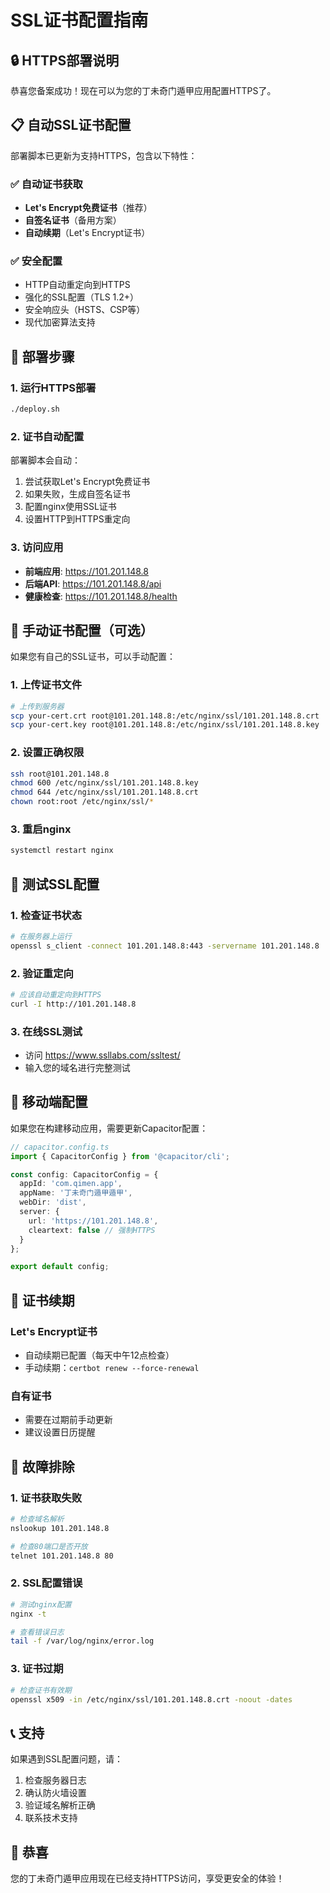 # SSL证书配置指南

## 🔒 HTTPS部署说明

恭喜您备案成功！现在可以为您的丁未奇门遁甲应用配置HTTPS了。

## 📋 自动SSL证书配置

部署脚本已更新为支持HTTPS，包含以下特性：

### ✅ 自动证书获取
- **Let's Encrypt免费证书**（推荐）
- **自签名证书**（备用方案）
- **自动续期**（Let's Encrypt证书）

### ✅ 安全配置
- HTTP自动重定向到HTTPS
- 强化的SSL配置（TLS 1.2+）
- 安全响应头（HSTS、CSP等）
- 现代加密算法支持

## 🚀 部署步骤

### 1. 运行HTTPS部署
```bash
./deploy.sh
```

### 2. 证书自动配置
部署脚本会自动：
1. 尝试获取Let's Encrypt免费证书
2. 如果失败，生成自签名证书
3. 配置nginx使用SSL证书
4. 设置HTTP到HTTPS重定向

### 3. 访问应用
- **前端应用**: https://101.201.148.8
- **后端API**: https://101.201.148.8/api
- **健康检查**: https://101.201.148.8/health

## 🔧 手动证书配置（可选）

如果您有自己的SSL证书，可以手动配置：

### 1. 上传证书文件
```bash
# 上传到服务器
scp your-cert.crt root@101.201.148.8:/etc/nginx/ssl/101.201.148.8.crt
scp your-cert.key root@101.201.148.8:/etc/nginx/ssl/101.201.148.8.key
```

### 2. 设置正确权限
```bash
ssh root@101.201.148.8
chmod 600 /etc/nginx/ssl/101.201.148.8.key
chmod 644 /etc/nginx/ssl/101.201.148.8.crt
chown root:root /etc/nginx/ssl/*
```

### 3. 重启nginx
```bash
systemctl restart nginx
```

## 🧪 测试SSL配置

### 1. 检查证书状态
```bash
# 在服务器上运行
openssl s_client -connect 101.201.148.8:443 -servername 101.201.148.8
```

### 2. 验证重定向
```bash
# 应该自动重定向到HTTPS
curl -I http://101.201.148.8
```

### 3. 在线SSL测试
- 访问 https://www.ssllabs.com/ssltest/
- 输入您的域名进行完整测试

## 📱 移动端配置

如果您在构建移动应用，需要更新Capacitor配置：

```typescript
// capacitor.config.ts
import { CapacitorConfig } from '@capacitor/cli';

const config: CapacitorConfig = {
  appId: 'com.qimen.app',
  appName: '丁未奇门遁甲遁甲',
  webDir: 'dist',
  server: {
    url: 'https://101.201.148.8',
    cleartext: false // 强制HTTPS
  }
};

export default config;
```

## 🔄 证书续期

### Let's Encrypt证书
- 自动续期已配置（每天中午12点检查）
- 手动续期：`certbot renew --force-renewal`

### 自有证书
- 需要在过期前手动更新
- 建议设置日历提醒

## 🚨 故障排除

### 1. 证书获取失败
```bash
# 检查域名解析
nslookup 101.201.148.8

# 检查80端口是否开放
telnet 101.201.148.8 80
```

### 2. SSL配置错误
```bash
# 测试nginx配置
nginx -t

# 查看错误日志
tail -f /var/log/nginx/error.log
```

### 3. 证书过期
```bash
# 检查证书有效期
openssl x509 -in /etc/nginx/ssl/101.201.148.8.crt -noout -dates
```

## 📞 支持

如果遇到SSL配置问题，请：
1. 检查服务器日志
2. 确认防火墙设置
3. 验证域名解析正确
4. 联系技术支持

## 🎉 恭喜

您的丁未奇门遁甲应用现在已经支持HTTPS访问，享受更安全的体验！ 